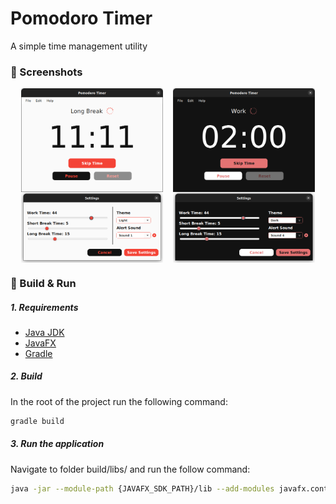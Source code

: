 # Pomodoro Timer
A simple time management utility

### 📸 Screenshots

<div style="display: flex; flex-wrap: wrap; justify-content: space-evenly;">
    <img src="screenshots/home-light.png" width="45%" />
    <img src="screenshots/home-dark.png" width="45%"/>
    <img src="screenshots/settings-light.png" width="45%"/>
    <img src="screenshots/settings-dark.png" width="45%"/>
</div>

### 🔩 Build & Run

##### 1.  Requirements

- [Java JDK](https://openjdk.org/)
- [JavaFX](https://openjfx.io/)
- [Gradle](https://gradle.org/)

##### 2. Build

In the root of the project run the following command:

```bash
gradle build
```

##### 3. Run the application

Navigate to folder build/libs/ and run the follow command:

```bash
java -jar --module-path {JAVAFX_SDK_PATH}/lib --add-modules javafx.controls,javafx.fxml,javafx.media PomodoroTimer-1.0.0.jar
```

